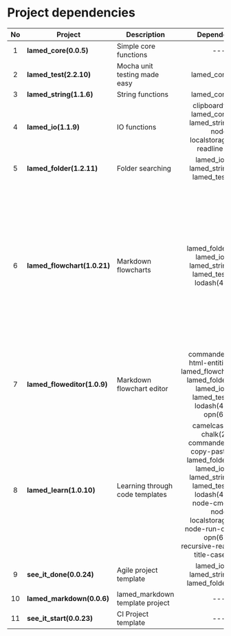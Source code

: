 # Project dependencies

No | Project | Description | Dependencies | devDependencies | Total
:----: | -------- | ------------ | :---------------: | :------------: | :-----:
1 | **lamed_core(0.0.5)** | Simple core functions | ---- | ---- | 0 
2 | **lamed_test(2.2.10)** | Mocha unit testing made easy | lamed_core(0.0.5) | ---- | 1 
3 | **lamed_string(1.1.6)** | String functions | lamed_core(0.0.5) | lamed_test(2.2.9) | 2 
4 | **lamed_io(1.1.9)** | IO functions | clipboardy(2.0.0)<br>lamed_core(0.0.5)<br>lamed_string(1.1.6)<br>node-localstorage(1.3.1)<br>readline(1.3.0) | lamed_test(2.2.9) | 6 
5 | **lamed_folder(1.2.11)** | Folder searching | lamed_io(1.1.9)<br>lamed_string(1.1.6)<br>lamed_test(2.2.9) | ---- | 3 
6 | **lamed_flowchart(1.0.21)** | Markdown flowcharts | lamed_folder(1.2.11)<br>lamed_io(1.1.9)<br>lamed_string(1.1.6)<br>lamed_test(2.2.9)<br>lodash(4.17.11) | babel-core(6.26.3)<br>babel-loader(8.0.6)<br>babel-preset-env(1.7.0)<br>chalk(2.4.2)<br>expect(24.8.0)<br>html-entities(1.2.1)<br>opn(6.0.0)<br>uglifyjs-webpack-plugin(2.1.3)<br>webpack(4.31.0)<br>webpack-cli(3.3.2)<br>webpack-strip-block(0.2.0) | 16 
7 | **lamed_floweditor(1.0.9)** | Markdown flowchart editor | commander(2.20.0)<br>html-entities(1.2.1)<br>lamed_flowchart(1.0.20)<br>lamed_folder(1.2.11)<br>lamed_io(1.1.9)<br>lamed_test(2.2.9)<br>lodash(4.17.11)<br>opn(6.0.0) | expect(24.8.0) | 9 
8 | **lamed_learn(1.0.10)** | Learning through code templates | camelcase(5.3.1)<br>chalk(2.4.2)<br>commander(2.20.0)<br>copy-paste(1.3.0)<br>lamed_folder(1.2.11)<br>lamed_io(1.1.9)<br>lamed_string(1.1.6)<br>lamed_test(2.2.9)<br>lodash(4.17.11)<br>node-cmd(3.0.0)<br>node-localstorage(1.3.1)<br>node-run-cmd(1.0.1)<br>opn(6.0.0)<br>recursive-readdir(2.2.2)<br>title-case(2.1.1) | assert(2.0.0)<br>expect(24.8.0) | 17 
9 | **see_it_done(0.0.24)** | Agile project template | lamed_io(1.1.9)<br>lamed_string(1.1.6)<br>lamed_folder(1.2.11) | lamed_test(2.2.9) | 4 
10 | **lamed_markdown(0.0.6)** | lamed_markdown template project | ---- | lamed_test(2.2.9) | 1 
11 | **see_it_start(0.0.23)** | CI Project template | ---- | lamed_test(2.2.9) | 1 
